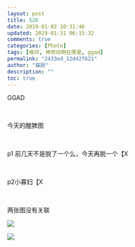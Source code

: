 ```yaml
---
layout: post
title: 526
date: 2019-01-02 10:31:46
updated: 2019-01-31 06:15:32
comments: true
categories: [Photo]
tags: [格邓, 神奇动物在哪里, ggad]
permalink: "2433ed_12d42f621"
author: "猫厨"
description: ""
toc: true
---
```


<p>GGAD</p> 
<p>&nbsp;<br /></p> 
<p>今天的醒脾图</p> 
<p>&nbsp;<br /></p> 
<p>p1 前几天不是脱了一个么，今天再脱一个【X</p> 
<p>&nbsp;<br /></p> 
<p>p2小寡妇【X</p> 
<p>&nbsp;<br /></p> 
<p>两张图没有关联</p>

![](/img/img_cVZNdzJtQk9JV2VHeUs0b0pONFN6TkdEdzQ4Wi9uK2VTVWhHUnNVbmwyTk9WbTFMWXNpNjZnPT0.jpg)

![](/img/img_cVZNdzJtQk9JV2NramNlWEdZWGlpdGc3Ylg4aVNsdVk1RVU5QWZFUk00Qkd1ei9aOUFSUDl3PT0.jpg)
